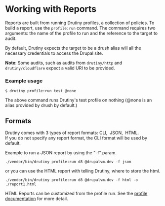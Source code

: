 # Working with Reports

Reports are built from running Drutiny profiles, a collection of policies. To
build a report, use the `profile:run` command. The command requires two
arguments: the name of the profile to run and the reference to the target to
audit.

By default, Drutiny expects the target to be a drush alias will all the necessary
credentials to access the Drupal site.

**Note**: Some audits, such as audits from `drutiny/http` and `drutiny/cloudflare`
expect a valid URI to be provided.

### Example usage
```
$ drutiny profile:run test @none
```

The above command runs Drutiny's test profile on nothing (@none is an alias
provided by drush by default.)

## Formats

Drutiny comes with 3 types of report formats: CLI, &nbsp;JSON, &nbsp;HTML.<br>
If you do not specify any report format, the CLI format will be used by default.

Example to run a JSON report by using the "-f" param.

```
./vendor/bin/drutiny profile:run d8 @drupalvm.dev -f json
```

or you can use the HTML report with telling Drutiny, where to store the html.

```
./vendor/bin/drutiny profile:run d8 @drupalvm.dev -f html -o ./report1.html
```

HTML Reports can be customized from the profile run. See the [profile documentation](profiles)
for more detail.
